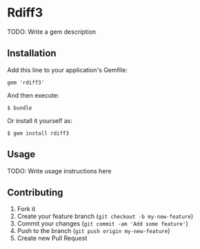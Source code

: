 # Rdiff3

TODO: Write a gem description

## Installation

Add this line to your application's Gemfile:

    gem 'rdiff3'

And then execute:

    $ bundle

Or install it yourself as:

    $ gem install rdiff3

## Usage

TODO: Write usage instructions here

## Contributing

1. Fork it
2. Create your feature branch (`git checkout -b my-new-feature`)
3. Commit your changes (`git commit -am 'Add some feature'`)
4. Push to the branch (`git push origin my-new-feature`)
5. Create new Pull Request
